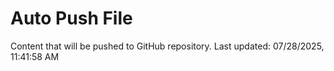 # Auto Push File

Content that will be pushed to GitHub repository.
Last updated: 07/28/2025, 11:41:58 AM